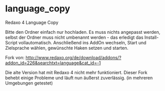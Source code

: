 language_copy
=============

Redaxo 4 Language Copy

Bitte den Ordner einfach nur hochladen. Es muss nichts angepasst werden, selbst der Ordner muss nicht umbenannt werden - das erledigt das Install-Script vollautomatisch. Anschließend ins AddOn wechseln, Start und Zielsprache wählen, gewünschte Haken setzen und starten.


Fork von: http://www.redaxo.org/de/download/addons/?addon_id=226&searchtxt=language&cat_id=-1

Die alte Version hat mit Redaxo 4 nicht mehr funktioniert. Dieser Fork behebt einige Probleme und läuft nun äußerst zuverlässig. (in mehreren Umgebungen getestet)
